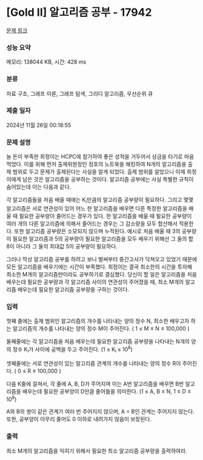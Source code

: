 # [Gold II] 알고리즘 공부 - 17942 

[문제 링크](https://www.acmicpc.net/problem/17942) 

### 성능 요약

메모리: 138044 KB, 시간: 428 ms

### 분류

자료 구조, 그래프 이론, 그래프 탐색, 그리디 알고리즘, 우선순위 큐

### 제출 일자

2024년 11월 26일 00:18:55

### 문제 설명

<p>늘 돈이 부족한 희정이는 HCPC에 참가하여 좋은 성적을 거두어서 상금을 타기로 마음먹었다. 이를 위해 먼저 출제위원장인 정호의 노트북을 해킹하여 N개의 알고리즘을 출제 범위로 두고 문제가 출제된다는 사실을 알게 되었다. 출제 범위를 알았으니 이제 희정이에게 남은 것은 알고리즘을 공부하는 것이다. 알고리즘 공부에는 사실 특별한 규칙이 숨어있는데 이는 다음과 같다.</p>

<p>각 알고리즘들을 처음 배울 때에는 K<sub>i</sub>만큼의 알고리즘 공부량이 필요하다. 그리고 몇몇 알고리즘은 서로 연관성이 있어 어느 한 알고리즘을 배우면 다른 특정한 알고리즘을 배울 때 필요한 공부량이 줄어드는 경우가 있다. 한 알고리즘을 배울 때 필요한 공부량이 여러 개의 다른 알고리즘에 의해서 줄어드는 경우는 그 감소량을 모두 합산해서 적용한다. 또한 알고리즘 공부량은 소모되지 않으며 누적된다. 예시로 처음 배울 때 3의 공부량이 필요한 알고리즘과 5의 공부량이 필요한 알고리즘을 모두 배우기 위해선 그 둘의 합 8이 아니라 그 둘의 최대값 5의 공부량이 필요하다.</p>

<p>그러나 막상 알고리즘 공부를 하려고 보니 벌써부터 중간고사가 닥쳐오고 있었기 때문에 모든 알고리즘을 배우기에는 시간이 부족했다. 희정이는 결국 최소한의 시간을 투자해 최소한 M개의 알고리즘만이라도 공부하기로 결심했다. 당신이 할 일은 알고리즘을 처음 배우는데 필요한 공부량과 각 알고리즘 사이의 연관성이 주어졌을 때, 최소 M개의 알고리즘 배우는데 필요한 알고리즘 공부량을 구하는 것이다.</p>

### 입력 

 <p>첫째 줄에는 출제 범위인 알고리즘의 개수를 나타내는 양의 정수 N, 최소한 배우고자 하는 알고리즘의 개수를 나타내는 양의 정수 M이 주어진다. ( 1 ≤ M ≤ N ≤ 100,000 )</p>

<p>둘째줄에는 각 알고리즘을 처음 배우는데 필요한 알고리즘 공부량을 나타내는 N개의 양의 정수 K<sub>i</sub>가 사이에 공백을 두고 주어진다. (1 ≤ K<sub>i </sub>≤ 10<sup>8</sup>)</p>

<p>셋째줄에는 서로 연관성이 있는 알고리즘 관계의 개수를 나타내는 양의 정수 R이 주어진다. ( 0 ≤ R ≤ 100,000 )</p>

<p>다음 K줄에 걸쳐서, 각 줄에 A, B, D가 주어지며 이는 A번 알고리즘을 배우면 B번 알고리즘을 배우는데 필요한 공부양이 D만큼 줄어듦을 의미한다. (1 ≤ A, B ≤ N, 1 ≤ D ≤ 10<sup>8</sup>)</p>

<p>A와 B의 쌍이 같은 관계가 여러 번 주어지지 않으며, A = B인 관계는 주어지지 않는다. 또한, 공부양이 아무리 줄어도 0 이하로 내려가지 않음이 보장된다.</p>

### 출력 

 <p>최소 M개의 알고리즘을 익히기 위해서 필요한 최소 알고리즘 공부량을 출력하여라.</p>

